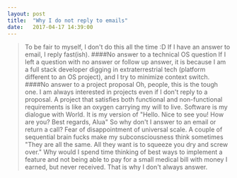 ```yaml
---
layout: post
title:  "Why I do not reply to emails"
date:   2017-04-17 14:39:00
---
```


>To be fair to myself, I don't do this all the time :D If I have an answer to email, I reply fast(ish).
####No answer to a technical OS question
If I left a question with no answer or follow up answer, it is because I am a full stack developer digging in extraterrestrial tech (platform different to an OS project), and I try to minimize context switch.
####No answer to a project proposal
Oh, people, this is the tough one. I am always interested in projects even if I don't reply to a proposal. A project that satisfies both functional and non-functional requirements is like an oxygen carrying my will to live. Software is my dialogue with World. It is my version of "Hello. Nice to see you! How are you? Best regards, Alua"
So why don't I answer to an email or return a call? Fear of disappointment of universal scale.
A couple of sequential brain fucks make my subconsciousness think sometimes "They are all the same. All they want is to squeeze you dry and screw over." Why would I spend time thinking of best ways to implement a feature and not being able to pay for a small medical bill with money I earned, but never received.
That is why I don't always answer.
